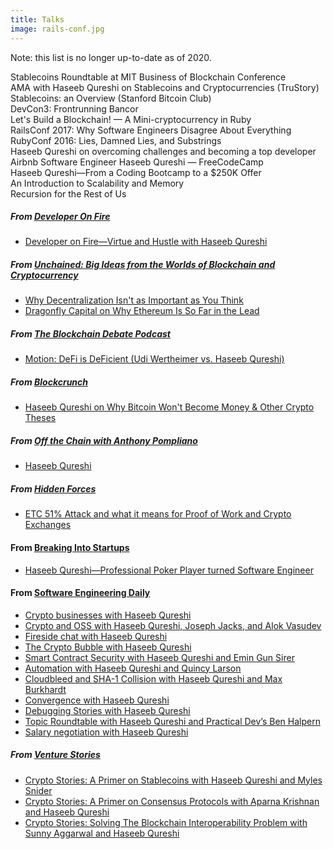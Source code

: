```yaml
---
title: Talks
image: rails-conf.jpg
---
```


Note: this list is no longer up-to-date as of 2020.

<div class="ui embed" data-url="//player.ooyala.com/static/v4/stable/4.22.11/skin-plugin/iframe.html?ec=Jrb3dwaDE6048Xb-hig2wEOg0ZF7Uojz&pbid=9935c14646034dc285185d1bbb784519&pcode=FvbGkyOtJVFD33j_Rd0xPLSo0Jiv"></div>
<div class="caption">Stablecoins Roundtable at MIT Business of Blockchain Conference</div>

<div class="ui embed" data-url="https://www.youtube.com/embed/H1TOfnvbiZ0"></div>
<div class="caption">AMA with Haseeb Qureshi on Stablecoins and Cryptocurrencies (TruStory)</div>

<div class="ui embed" data-url="https://www.youtube.com/embed/svD6cCv-Nes"></div>
<div class="caption">Stablecoins: an Overview (Stanford Bitcoin Club)</div>

<div class="ui embed" data-url="https://www.youtube.com/embed/RL2nE3huNiI"></div>
<div class="caption">DevCon3: Frontrunning Bancor</div>

<div class="ui embed" data-url="https://www.youtube.com/embed/3aJI1ABdjQk?t=17m30s"></div>
<div class="caption">Let's Build a Blockchain! — A Mini-cryptocurrency in Ruby</div>

<div class="ui embed" data-url="https://www.youtube.com/embed/x07q6V4VXC8"></div>
<div class="caption">RailsConf 2017: Why Software Engineers Disagree About Everything</div>

<div class="ui embed" data-url="https://www.youtube.com/embed/piLmdh3Am3o"></div>
<div class="caption">RubyConf 2016: Lies, Damned Lies, and Substrings</div>

<div class="ui embed" data-url="https://www.youtube.com/embed/8FvBPJcxJs0"></div>
<div class="caption">Haseeb Qureshi on overcoming challenges and becoming a top developer</div>

<div class="ui embed" data-url="https://www.youtube.com/embed/-NAx7733Sm8"></div>
<div class="caption">Airbnb Software Engineer Haseeb Qureshi — FreeCodeCamp</div>

<div class="ui embed" data-url="https://www.youtube.com/embed/1ZO1aqtDiDQ"></div>
<div class="caption">Haseeb Qureshi—From a Coding Bootcamp to a $250K Offer</div>

<div class="ui embed" data-url="https://www.youtube.com/embed/X5t0zO7zLFM"></div>
<div class="caption">An Introduction to Scalability and Memory</div>

<div class="ui embed" data-url="https://www.youtube.com/embed/Y9NSXD4TFKU"></div>
<div class="caption">Recursion for the Rest of Us</div>

##### From [Developer On Fire](http://developeronfire.com/)
* [Developer on Fire&mdash;Virtue and Hustle with Haseeb Qureshi](http://developeronfire.com/podcast/episode-140-haseeb-qureshi-virtue-and-hustle)

##### From [Unchained: Big Ideas from the Worlds of Blockchain and Cryptocurrency](https://unchainedpodcast.com/dragonfly-capital-on-why-ethereum-is-so-far-in-the-lead/)
* [Why Decentralization Isn't as Important as You Think](https://unchainedpodcast.com/why-decentralization-isnt-as-important-as-you-think/)
* [Dragonfly Capital on Why Ethereum Is So Far in the Lead](https://unchainedpodcast.com/dragonfly-capital-on-why-ethereum-is-so-far-in-the-lead/)

##### From [The Blockchain Debate Podcast](https://www.buzzsprout.com/767033)
* [Motion: DeFi is DeFicient (Udi Wertheimer vs. Haseeb Qureshi)](https://www.buzzsprout.com/767033/2663638-3-motion-defi-is-deficient-udi-wertheimer-vs-haseeb-qureshi)

##### From [Blockcrunch](https://podcasts.apple.com/us/podcast/blockcrunch-global-investors-podcast-for-crypto-blockchain/id1350649166)
* [Haseeb Qureshi on Why Bitcoin Won't Become Money & Other Crypto Theses](https://podcasts.apple.com/us/podcast/haseeb-qureshi-on-why-bitcoin-wont-become-money-other/id1350649166?i=1000453489855)

##### From [Off the Chain with Anthony Pompliano](https://player.fm/series/off-the-chain-2428336)
* [Haseeb Qureshi](https://cms.megaphone.fm/channel/BWG2120167197?selected=BWG6955802124)

##### From [Hidden Forces](https://hiddenforces.io)
* [ETC 51% Attack and what it means for Proof of Work and Crypto Exchanges](https://www.hiddenforces.io/podcast/show/haseeb-qureshi-etc-attack-proof-of-work)

#### From [Breaking Into Startups](https://soundcloud.com/breakingintostartups/)
* [Haseeb Qureshi&mdash;Professional Poker Player turned Software Engineer](https://soundcloud.com/breakingintostartups/haseeb-qureshi)

#### From [Software Engineering Daily](https://softwareengineeringdaily.com/tag/haseeb-qureshi/)

* [Crypto businesses with Haseeb Qureshi](https://softwareengineeringdaily.com/2019/10/22/crypto-businesses-with-haseeb-qureshi/)
* [Crypto and OSS with Haseeb Qureshi, Joseph Jacks, and Alok Vasudev](https://softwareengineeringdaily.com/2019/08/23/crypto-and-oss-with-haseeb-qureshi-joseph-jacks-and-alok-vasudev/)
* [Fireside chat with Haseeb Qureshi](https://softwareengineeringdaily.com/2019/04/12/bubbles-with-haseeb-qureshi/)
* [The Crypto Bubble with Haseeb Qureshi](https://softwareengineeringdaily.com/2019/03/17/crypto-bubble-with-haseeb-qureshi/)
* [Smart Contract Security with Haseeb Qureshi and Emin Gun Sirer](https://softwareengineeringdaily.com/2017/10/20/4085/)
* [Automation with Haseeb Qureshi and Quincy Larson](https://softwareengineeringdaily.com/2017/05/08/automation-with-haseeb-qureshi-and-quincy-larson/)
* [Cloudbleed and SHA-1 Collision with Haseeb Qureshi and Max Burkhardt](https://softwareengineeringdaily.com/2017/03/04/cloudbleed-and-sha-1-collision-with-max-burkhardt/)
* [Convergence with Haseeb Qureshi](https://softwareengineeringdaily.com/2017/02/24/convergence-with-haseeb-qureshi/)
* [Debugging Stories with Haseeb Qureshi](https://softwareengineeringdaily.com/2016/11/19/debugging-stories-with-haseeb-qureshi/)
* [Topic Roundtable with Haseeb Qureshi and Practical Dev’s Ben Halpern](https://softwareengineeringdaily.com/2016/10/21/topic-roundtable-with-haseeb-qureshi-and-practical-devs-ben-halpern/)
* [Salary negotiation with Haseeb Qureshi](https://softwareengineeringdaily.com/2016/07/11/salary-negotiation-with-haseeb-qureshi/)

##### From [Venture Stories](https://www.villageglobal.vc/podcast/)
* [Crypto Stories: A Primer on Stablecoins with Haseeb Qureshi and Myles Snider](https://www.stitcher.com/podcast/village-global/venture-stories/e/55999312)
* [Crypto Stories: A Primer on Consensus Protocols with Aparna Krishnan and Haseeb Qureshi](https://www.stitcher.com/podcast/village-global/venture-stories/e/56032411)
* [Crypto Stories: Solving The Blockchain Interoperability Problem with Sunny Aggarwal and Haseeb Qureshi](https://www.stitcher.com/podcast/village-global/venture-stories/e/56833624)
